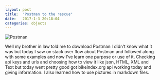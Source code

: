 ```yaml
---
layout: post
title:  "Postman to the rescue"
date:   2017-1-3 20:18:04
categories: objects
---
```


![Postman](https://encrypted-tbn2.gstatic.com/images?q=tbn:ANd9GcSPtN45eJLqpDXWXtFSud3H6vajqsdTARwUF-QgS0E-yJZeb9Zb#center)

Well my brother in law told me to download Postman I didn't know what it was but today I saw on stack over flow about Postman and followed along with some examples and now I've learn one purpose or use of it. Checking api keys and urls and choosing how to view it like json, HTML, XML and Text but today went pretty good got bikeindex.org api working today and giving information. I also learned how to use pictures in markdown files.
